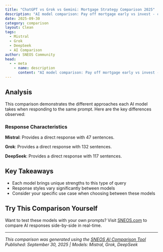 ```yaml
---
title: "ChatGPT vs Grok vs Gemini: Mortgage Strategy Comparison 2025"
description: "AI model comparison: Pay off mortgage early vs invest - comprehensive financial analysis..."
date: 2025-09-30
category: comparison
layout: Clean
tags:
  - Mistral
  - Grok
  - DeepSeek
  - AI Comparison
author: SNEOS Community
head:
  - - meta
    - name: description
      content: "AI model comparison: Pay off mortgage early vs invest - comprehensive financial analysis..."
---
```


<ChatComparison
  title="ChatGPT vs Grok vs Gemini: Mortgage Strategy Comparison 2025"
  prompt="Pay off mortgage early vs invest - comprehensive financial analysis"
  :responses='{
    "Mistral": "Deciding whether to pay off your mortgage early or invest your money involves a comprehensive financial analysis that considers various factors. Here\u2019s a step-by-step guide to help you make an informed decision:\n\n### 1. **Interest Rates and Returns**\n   - **Mortgage Interest Rate**: Determine the interest rate on your mortgage. This is the cost of borrowing money for your home.\n   - **Investment Returns**: Estimate the potential return on your investments. This could be from stocks, bonds, mutual funds, or other investment vehicles.\n\n### 2. **Risk Tolerance**\n   - **Risk-Free Rate**: Paying off your mortgage is essentially a risk-free investment because it guarantees a return equal to your mortgage interest rate.\n   - **Investment Risk**: Investing in the stock market or other assets carries risk. You need to assess your risk tolerance and the potential for market volatility.\n\n### 3. **Tax Implications**\n   - **Mortgage Interest Deduction**: In some countries, mortgage interest payments are tax-deductible. This can lower your effective mortgage interest rate.\n   - **Capital Gains Tax**: Consider the tax implications of investment returns, including capital gains tax and dividend tax.\n\n### 4. **Liquidity Needs**\n   - **Emergency Fund**: Ensure you have an emergency fund covering 3-6 months of living expenses before making large payments towards your mortgage or investments.\n   - **Access to Funds**: Paying off your mortgage reduces liquidity, while investing keeps your money more accessible.\n\n### 5. **Financial Goals**\n   - **Short-Term Goals**: If you have short-term financial goals (e.g., buying a car, vacation), you might want to keep your money more liquid.\n   - **Long-Term Goals**: For long-term goals like retirement, investing might be more beneficial.\n\n### 6. **Debt-to-Income Ratio**\n   - **Debt Management**: Paying off your mortgage can improve your debt-to-income ratio, which can be beneficial for future borrowing needs.\n   - **Credit Score**: Paying off your mortgage can positively impact your credit score.\n\n### 7. **Emotional Factors**\n   - **Peace of Mind**: For some, being debt-free provides peace of mind, which can be more valuable than potential investment returns.\n   - **Financial Stress**: Consider the emotional impact of carrying a mortgage versus the stress of market fluctuations.\n\n### 8. **Opportunity Cost**\n   - **Alternative Investments**: Evaluate the opportunity cost of paying off your mortgage early. Could the money be better used elsewhere, such as in a high-yield savings account, retirement fund, or other investments?\n\n### 9. **Market Conditions**\n   - **Economic Outlook**: Consider the current economic conditions and future projections. A strong economy might favor investing, while a weak economy might favor paying off debt.\n\n### 10. **Financial Planning Tools**\n   - **Calculators**: Use financial calculators to compare the long-term impact of paying off your mortgage versus investing.\n   - **Advisors**: Consult with a financial advisor to get personalized advice based on your unique financial situation.\n\n### Example Scenario\nLet\u2019s say you have a $200,000 mortgage at a 4% interest rate and you have $50,000 to either pay towards your mortgage or invest.\n\n- **Paying Off Mortgage**:\n  - You reduce your mortgage principal to $150,000.\n  - You save on interest payments over the life of the loan.\n  - You improve your debt-to-income ratio and credit score.\n\n- **Investing**:\n  - You invest $50,000 in a diversified portfolio with an expected annual return of 7%.\n  - Over 10 years, assuming a 7% return, your investment could grow to approximately $98,357.\n  - You maintain liquidity and potential for higher returns, but with market risk.\n\n### Conclusion\nThe decision to pay off your mortgage early or invest depends on your personal financial situation, risk tolerance, and long-term goals. It\u2019s crucial to weigh the benefits and drawbacks of each option carefully. Consulting with a financial advisor can provide additional insights and help you make the best decision for your financial future.",
    "Grok": "Deciding whether to pay off a mortgage early or invest the money instead is a common financial dilemma. Both options have pros and cons, and the best choice depends on factors like your financial goals, risk tolerance, and market conditions. Below is a comprehensive financial analysis to help you weigh the trade-offs.\n\n---\n\n### Key Factors to Consider\n1. **Mortgage Interest Rate vs. Investment Returns**\n   - Compare the interest rate on your mortgage to the expected rate of return on your investments. \n   - If the after-tax mortgage interest rate is lower than the expected after-tax return on investments, investing may be more financially beneficial in the long run.\n   - Example: If your mortgage rate is 3.5% and you can earn 7% annually in the stock market (after taxes), investing may yield a higher net return.\n\n2. **Tax Implications**\n   - Mortgage interest is often tax-deductible in many countries (e.g., in the U.S., up to certain limits). Paying off your mortgage early could reduce or eliminate this deduction, increasing your taxable income.\n   - Investment returns may be subject to capital gains taxes, dividends taxes, or other taxes, depending on the type of investment and account (e.g., taxable vs. tax-advantaged accounts like IRAs).\n\n3. **Risk Tolerance and Market Volatility**\n   - Paying off a mortgage early provides a guaranteed return equal to the mortgage interest rate (e.g., saving 3.5% in interest by paying off a 3.5% mortgage).\n   - Investing involves risk, as returns are not guaranteed. Market downturns could result in losses, especially in the short term.\n\n4. **Liquidity Needs**\n   - Paying off a mortgage ties up your money in an illiquid asset (your home). If you need cash for an emergency or opportunity, you may have to borrow against your home or sell it.\n   - Investments (especially in liquid assets like stocks or bonds) can be accessed more easily, though they may lose value during market downturns.\n\n5. **Opportunity Cost**\n   - Money used to pay off a mortgage early cannot be used for other purposes, such as investing, starting a business, or funding education. You must consider the potential growth of those alternative uses.\n   - Investing allows your money to potentially grow over time through compound interest, but it comes with uncertainty.\n\n6. **Psychological and Emotional Factors**\n   - Paying off a mortgage early can provide peace of mind, financial security, and freedom from debt.\n   - Investing may cause stress if markets are volatile, but it could also be rewarding if returns are high.\n\n7. **Time Horizon**\n   - If you have a long time horizon (e.g., 10\u201330 years), investing may be more advantageous due to the power of compounding.\n   - If your time horizon is short (e.g., nearing retirement), paying off the mortgage might reduce financial stress and provide stability.\n\n8. **Inflation and Currency Devaluation**\n   - With inflation, the real value of fixed mortgage payments decreases over time. Keeping a low-interest mortgage and investing may be beneficial as the \u0022real\u0022 cost of the debt shrinks.\n   - If deflation occurs (though rare), the real value of debt increases, making early payoff more attractive.\n\n---\n\n### Quantitative Analysis\nLet\u2019s run a hypothetical scenario to compare the financial outcomes of paying off a mortgage early versus investing. \n\n#### Assumptions:\n- Mortgage: $300,000 at 3.5% interest, 30-year fixed rate.\n- Monthly Payment: ~$1,347.\n- Extra Payment: You have $50,000 to either pay down the mortgage or invest.\n- Investment Return: Expected 7% annual return (e.g., stock market average).\n- Time Horizon: 15 years (midpoint of mortgage term).\n- Tax Rate: 25% (for simplicity; adjust based on your situation).\n- Mortgage Interest Deduction: Considered in after-tax cost of mortgage.\n\n#### Option 1: Pay Down Mortgage Early\n- **Impact on Mortgage:**\n  - A $50,000 lump-sum payment reduces the principal, shortening the loan term and saving on interest.\n  - Using a mortgage calculator, this payment could save ~$61,000 in interest over the life of the loan and reduce the term by ~6 years (depending on whether extra payments are applied to principal).\n  - Effective return: 3.5% (the mortgage rate) guaranteed, tax-adjusted to ~2.625% if you lose the interest deduction (3.5% * (1 - 0.25 tax rate)).\n\n- **Net Worth Impact:**\n  - After 15 years, your mortgage balance would be lower, and your home equity would increase by $50,000 \u002B interest savings.\n  - No investment growth since the money was used for the mortgage.\n  - Total benefit: Interest savings of ~$61,000 (spread over the remaining term).\n\n#### Option 2: Invest the $50,000\n- **Impact on Investment:**\n  - Investing $50,000 at 7% annual return for 15 years grows to ~$137,950 (pre-tax).\n  - After 25% tax on gains (~$22,487), the net value is ~$115,463.\n  - This assumes no additional contributions or withdrawals during the period.\n\n- **Impact on Mortgage:**\n  - The mortgage remains unchanged, and you continue paying $1,347/month.\n  - Total interest paid over 15 years remains higher compared to Option 1.\n\n- **Net Worth Impact:**\n  - After 15 years, your investment grows to ~$115,463 (net of taxes).\n  - Your mortgage balance is higher than in Option 1, and you\u2019ve paid more interest.\n  - Net benefit: Investment growth minus additional mortgage interest paid.\n\n#### Comparison After 15 Years:\n- **Pay Down Mortgage (Option 1):**\n  - Interest savings: ~$61,000.\n  - No investment growth.\n  - Net worth increase tied to home equity and interest savings.\n\n- **Invest (Option 2):**\n  - Investment growth: ~$115,463 (net of taxes).\n  - Additional mortgage interest paid (vs. Option 1): ~$61,000.\n  - Net worth increase: ~$54,463 ($115,463 - $61,000), assuming no other factors.\n\n**Winner (in this scenario):** Investing, as the net worth increase ($54,463) from investing at 7% exceeds the interest savings from paying down the mortgage early. However, this depends on achieving the 7% return consistently, which is not guaranteed.\n\n---\n\n### Sensitivity Analysis\nThe above result is sensitive to changes in key variables:\n1. **Mortgage Rate Higher than Investment Return:**\n   - If your mortgage rate is 6% and investment return is 5%, paying off the mortgage early provides a better guaranteed return.\n2. **Investment Returns Lower or Negative:**\n   - If markets underperform (e.g., 3% return or losses), paying off the mortgage is the safer and more lucrative option.\n3. **Time Horizon Shorter:**\n   - If the time horizon is 5 years instead of 15, the investment growth is much lower ($50,000 at 7% for 5 years = ~$70,138 pre-tax), making mortgage payoff more attractive due to reduced compounding.\n4. **Tax Deduction Loss:**\n   - If the mortgage interest deduction is significant for you, paying off early might slightly reduce the benefit of early payoff due to higher taxable income.\n\n---\n\n### Pros and Cons Summary\n\n#### Paying Off Mortgage Early\n- **Pros:**\n  - Guaranteed return (equal to mortgage rate).\n  - Reduces debt and financial obligations.\n  - Increases home equity faster.\n  - Peace of mind from being debt-free.\n- **Cons:**\n  - Ties up money in an illiquid asset (home).\n  - Forgoes potential higher returns from investing.\n  - May lose mortgage interest tax deduction.\n  - Opportunity cost of other uses for the money.\n\n#### Investing\n- **Pros:**\n  - Potential for higher returns through compounding.\n  - Maintains liquidity (access to funds if needed).\n  - Keeps mortgage interest tax deduction (if applicable).\n  - Inflation can reduce the real cost of mortgage debt.\n- **Cons:**\n  - Investment returns are not guaranteed (market risk).\n  - Requires discipline to avoid withdrawing funds.\n  - May pay more interest on mortgage over time.\n  - Tax implications on investment gains.\n\n---\n\n### Practical Recommendations\n1. **Compare Rates:**\n   - If your mortgage rate (after-tax) is significantly lower than the expected investment return (after-tax), lean toward investing. Historically, the stock market has returned ~7\u201310% annually before inflation, while mortgage rates are often below 5%.\n   - If rates are close or the mortgage rate is higher, paying off the mortgage may be safer.\n\n2. **Hybrid Approach:**\n   - Consider a middle ground: Make extra mortgage payments to reduce interest costs while also investing a portion of your funds for growth.\n   - Example: Split the $50,000 into $25,000 for mortgage payoff and $25,000 for investments.\n\n3. **Emergency Fund First:**\n   - Before either option, ensure you have an emergency fund (3\u20136 months of expenses) to avoid liquidity issues.\n\n4. **Debt-to-Income Ratio and Other Debts:**\n   - If you have high-interest debt (e.g., credit cards at 15%), prioritize paying that off before addressing a low-rate mortgage or investing.\n   - If your mortgage payment is a large portion of your income, paying it down may improve financial stability.\n\n5. **Retirement and Age Considerations:**\n   - If you\u2019re young, investing may be better due to a longer time horizon for compounding.\n   - If nearing retirement, paying off the mortgage can reduce fixed expenses and provide security.\n\n6. **Risk Tolerance:**\n   - If you\u2019re risk-averse or value peace of mind,",
    "DeepSeek": "Of course. This is one of the most fundamental and debated personal finance questions. The right answer is deeply personal and depends on your financial psychology, goals, and specific numbers.\n\nHere is a comprehensive financial analysis to help you decide between paying off your mortgage early and investing the extra money.\n\n### Executive Summary: The Core Conflict\n\n*   **The Mathematical Answer:** Historically, investing in a diversified portfolio (like a broad stock market index fund) has, on average, provided a higher after-tax return than the interest rate on a typical mortgage. Therefore, mathematically, you are likely to build more wealth by investing.\n*   **The Psychological/Behavioral Answer:** The guaranteed, risk-free return from paying down your mortgage provides immense peace of mind, reduces monthly obligations, and increases financial flexibility. This \u0022return\u0022 is not quantifiable but is incredibly valuable to many.\n\nLet\u0027s break down the analysis in detail.\n\n---\n\n### Part 1: The Case for Investing the Extra Money\n\nThis argument rests on the power of the **\u0022risk premium\u0022** \u2013 the extra return you expect for taking on investment risk.\n\n**1. The Spread: Your Mortgage Rate vs. Your Expected Investment Return**\n\n*   **The Calculation:** Compare your mortgage interest rate to the long-term average return of your chosen investment.\n    *   *Example:* Your mortgage rate is **4%**. The historical average annual return of the S\u0026P 500 is roughly **9-10%** (nominal, before inflation).\n    *   **The Spread:** 10% - 4% = **6% potential profit**.\n\n*   **The Power of Compounding:** Over a long period, this difference is monumental.\n    *   **Scenario:** You have an extra **$500 per month**.\n    *   **Option A (Pay Mortgage):** You save 4% interest. Once the mortgage is paid, you then invest the *entire* former mortgage payment. The total interest saved is significant.\n    *   **Option B (Invest from Day 1):** You invest that $500/month for 30 years, earning an average of 8% (a conservative estimate after fees and taxes). The compounding effect over the full period is massive.\n\n    A financial calculator shows that **$500/month at 8% for 30 years grows to ~$745,000.** The final years of growth far outpace the interest you saved by paying the mortgage early.\n\n**2. Liquidity and Accessibility**\n\n*   Money sent to your mortgage is **illiquid**. You cannot get it back without selling the house or taking out a new loan (HELOC or cash-out refinance), which can be costly and time-consuming.\n*   Money in a brokerage or retirement account is **liquid**. In an emergency or for a major opportunity, you can access these funds (with potential tax consequences for retirement accounts).\n\n**3. Inflation is Your Friend as a Borrower**\n\n*   A fixed-rate mortgage is a rare instance where your debt becomes \u0022cheaper\u0022 over time due to inflation. You are paying back the bank with dollars that are less valuable than the ones you borrowed.\n*   By investing, you put assets that typically appreciate with or ahead of inflation (like stocks) against a liability (your mortgage) that is fixed in nominal terms.\n\n**4. Tax Advantages of Investing**\n\n*   **Tax-Advantaged Accounts:** If you are not already maxing out your 401(k) and IRA, the tax deduction (Traditional) or tax-free growth (Roth) can provide a return boost that easily outstrips your mortgage rate.\n*   **Mortgage Interest Deduction:** For some, mortgage interest is tax-deductible, but this is less impactful after the 2017 tax law, which significantly increased the standard deduction. For most homeowners, it no longer makes sense to itemize, effectively making your *after-tax* mortgage rate the same as your stated rate.\n\n---\n\n### Part 2: The Case for Paying Off Your Mortgage Early\n\nThis argument rests on the value of a **guaranteed, risk-free return** and financial peace.\n\n**1. The Guaranteed, Risk-Free Return**\n\n*   Paying down a 4% mortgage gives you a **guaranteed, risk-free, after-tax return of 4%.** This is an exceptional offer in the financial world.\n*   To get a similar *guaranteed* return elsewhere, you\u0027d have to look at US Treasuries, which currently yield less than 4% and are fully taxable.\n*   **Comparison:** Would you rather have a *guaranteed* 4% return or a *potential* 8% return that could also be -20% in a bad year? For risk-averse individuals, the guarantee wins.\n\n**2. Debt Reduction and Psychological Freedom**\n\n*   Being completely debt-free, especially with your home, provides an unparalleled sense of security and reduces financial stress. This is not a mathematical factor, but a powerful behavioral one.\n*   It simplifies your life. One less bill to pay, one less major obligation. This is often described as \u0022buying a good night\u0027s sleep.\u0022\n\n**3. Reduced Monthly Fixed Expenses**\n\n*   Once the mortgage is gone, your required monthly income to cover essentials drops significantly. This provides tremendous flexibility:\n    *   It can allow you to take a lower-paying, more fulfilling job.\n    *   It provides a stronger safety net in case of job loss or economic downturn.\n    *   It enables you to pursue other goals like early retirement, starting a business, or helping family.\n\n**4. Sequence of Returns Risk**\n\n*   This is a crucial but often overlooked risk for those nearing retirement.\n*   If you invest instead of paying down your mortgage and a major market crash happens right as you retire, you could be forced to sell investments at a loss to cover living expenses (including your mortgage payment).\n*   An owned-home provides a stable housing cost base (just taxes and insurance), making your retirement portfolio more resilient to market volatility.\n\n---\n\n### Part 3: Key Factors to Analyze for Your Personal Decision\n\n**1. Your Mortgage Interest Rate**\n*   **\u003E6%:** Strongly consider paying it off early. The guaranteed return is high.\n*   **4% - 6%:** This is the \u0022gray area.\u0022 The decision hinges heavily on your risk tolerance and investment horizon.\n*   **\u003C4%:** The mathematical argument for investing is very strong. You have a historically cheap loan.\n\n**2. Your Investment Time Horizon**\n*   **Long Horizon (20\u002B years):** Investing is more favorable. The stock market\u0027s long-term upward trend has time to overcome short-term volatility.\n*   **Short Horizon (\u003C10 years):** Paying off the mortgage is more attractive. The guaranteed return is more valuable when you don\u0027t have time to recover from a market downturn.\n\n**3. Your Risk Tolerance**\n*   Are you comfortable seeing your investment portfolio drop 30% in a year, knowing it\u0027s for the long term? If not, the peace of mind from a paid-off house may be worth more to you than potential gains.\n\n**4. Are You Maxing Out Tax-Advantaged Accounts?**\n*   **If No:** This is a critical first step. Prioritize contributing enough to your 401(k) to get any employer match, then max out an IRA before considering extra mortgage payments. The tax benefits are too good to pass up.\n\n**5. The Rest of Your Financial Picture**\nYou should only consider this debate if you have:\n*   A solid emergency fund (3-6 months of expenses).\n*   No high-interest debt (credit cards, personal loans). Pay these off first, without question.\n*   Adequate insurance (health, disability, life, homeowners).\n\n---\n\n### A Practical Hybrid Strategy\n\nYou don\u0027t have to choose one exclusively. A hybrid approach can be the best of both worlds.\n\n1.  **Refinance to a Lower Rate (if possible):** Lock in a lower payment, then invest the monthly savings.\n2.  **The 50/50 Split:** Direct half of your extra money to the mortgage and half to your investment account. This satisfies both the mathematical and psychological urges.\n3.  **The \u0022One-and-Done\u0022 Approach:** Focus all extra funds on paying off the mortgage aggressively. Once it\u0027s paid off, redirect the *entire* former mortgage payment into investments. This method captures the peace of mind first, then leverages the resulting cash flow for powerful wealth building.\n\n### Decision-Making Framework\n\nAsk yourself these questions:\n\n1.  **What is my mortgage rate?** (If high, pay it down. If very low, invest.)\n2.  **Am I a nervous investor?** (If yes, pay down the mortgage for peace of mind.)\n3.  **How long until I want to retire?** (If \u003C10 years, reducing fixed expenses via a paid-off home is powerful.)\n4.  **Am I already saving 15%\u002B of my income for retirement?** (If no, invest first.)\n5.  **What is my marginal tax rate and do I itemize?** (This fine-tunes the after-tax comparison, but is usually a secondary factor.)\n\n**Final Verdict:**\n\nThere is no single \u0022correct\u0022 answer. For a young, aggressive investor with a 30-year, 3% mortgage, investing is the clear winner. For a risk-averse person in their 50s with a 5% mortgage and a secure job, paying off the house may be the best path to a stress-free retirement.\n\nThe most important step is to make a conscious, informed decision rather than letting the extra money disappear into lifestyle inflation. Both paths, if followed with discipline, lead to financial success."
  }'
  published-date="11:24"
/>

## Analysis

This comparison demonstrates the different approaches each AI model takes when responding to the same prompt. Here are the key differences observed:

### Response Characteristics

**Mistral**: Provides a direct response with 47 sentences. 

**Grok**: Provides a direct response with 132 sentences. 

**DeepSeek**: Provides a direct response with 117 sentences. 

## Key Takeaways

- Each model brings unique strengths to this type of query
- Response styles vary significantly between models
- Consider your specific use case when choosing between these models

## Try This Comparison Yourself

Want to test these models with your own prompts? Visit [SNEOS.com](https://sneos.com) to compare AI responses side-by-side in real-time.

---

*This comparison was generated using the [SNEOS AI Comparison Tool](https://sneos.com)*
*Published: September 30, 2025 | Models: Mistral, Grok, DeepSeek*
